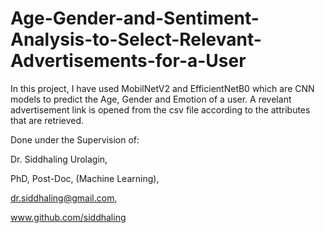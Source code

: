 # Age-Gender-and-Sentiment-Analysis-to-Select-Relevant-Advertisements-for-a-User
In this project, I have used MobilNetV2 and EfficientNetB0 which are CNN models to predict the Age, Gender and Emotion of a user. 
A revelant advertisement link is opened from the csv file according to the attributes that are retrieved. 



Done under the Supervision of:

Dr. Siddhaling Urolagin,

PhD, Post-Doc, (Machine Learning),

dr.siddhaling@gmail.com,

www.github.com/siddhaling
